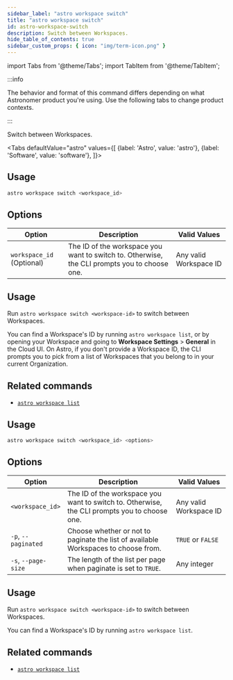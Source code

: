 ```yaml
---
sidebar_label: "astro workspace switch"
title: "astro workspace switch"
id: astro-workspace-switch
description: Switch between Workspaces.
hide_table_of_contents: true
sidebar_custom_props: { icon: "img/term-icon.png" }
---
```


import Tabs from '@theme/Tabs';
import TabItem from '@theme/TabItem';

:::info

The behavior and format of this command differs depending on what Astronomer product you're using. Use the following tabs to change product contexts.

:::

Switch between Workspaces.

<Tabs
defaultValue="astro"
values={[
{label: 'Astro', value: 'astro'},
{label: 'Software', value: 'software'},
]}>
<TabItem value="astro">

## Usage

```sh
astro workspace switch <workspace_id>
```

## Options

| Option                    | Description                                                                                  | Valid Values           |
| ------------------------- | -------------------------------------------------------------------------------------------- | ---------------------- |
| `workspace_id` (Optional) | The ID of the workspace you want to switch to. Otherwise, the CLI prompts you to choose one. | Any valid Workspace ID |

## Usage

Run `astro workspace switch <workspace-id>` to switch between Workspaces.

You can find a Workspace's ID by running `astro workspace list`, or by opening your Workspace and going to **Workspace Settings** > **General** in the Cloud UI. On Astro, if you don't provide a Workspace ID, the CLI prompts you to pick from a list of Workspaces that you belong to in your current Organization.

## Related commands

- [`astro workspace list`](cli/astro-workspace-list.md)

</TabItem>
<TabItem value="software">

## Usage

```sh
astro workspace switch <workspace_id> <options>
```

## Options

| Option              | Description                                                                                  | Valid Values           |
| ------------------- | -------------------------------------------------------------------------------------------- | ---------------------- |
| `<workspace_id>`    | The ID of the workspace you want to switch to. Otherwise, the CLI prompts you to choose one. | Any valid Workspace ID |
| `-p`, `--paginated` | Choose whether or not to paginate the list of available Workspaces to choose from.           | `TRUE` or `FALSE`      |
| `-s`, `--page-size` | The length of the list per page when paginate is set to `TRUE`.                              | Any integer            |

## Usage

Run `astro workspace switch <workspace-id>` to switch between Workspaces.

You can find a Workspace's ID by running `astro workspace list`.

## Related commands

- [`astro workspace list`](cli/astro-workspace-list.md)

</TabItem>
</Tabs>

